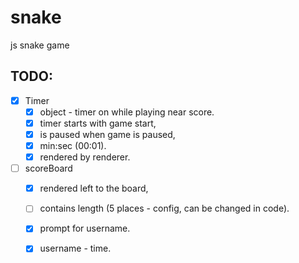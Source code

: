 # snake
js snake game
## TODO:
- [x] Timer
    + [x] object - timer on while playing near score. 
    + [x]  timer starts with game start, 
    + [x]  is paused when game is paused, 
    + [x]  min:sec (00:01). 
    + [x]  rendered by renderer. 
- [ ] scoreBoard 
    + [x]  rendered left to the board, 
    + [ ]  contains length (5 places - config, can be changed in code). 
    + [x]  prompt for username.
    + [x]  username - time.
       
